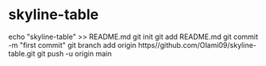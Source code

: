 # skyline-table
echo "skyline-table" >> README.md
git init
git add README.md
git commit -m "first commit"
git branch add origin https//github.com/Olami09/skyline-table.git
git push -u origin main
